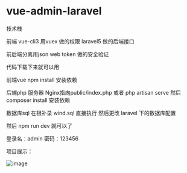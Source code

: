 # vue-admin-laravel

技术栈

前端 vue-cli3 
用vuex 做的权限
laravel5 做的后端接口

前后端分离用json web token 做的安全验证


代码下载下来就可以用 

前端vue  npm install 安装依赖 

后端php 服务器 Nginx指向public/index.php 或者 php artisan serve   然后composer install 安装依赖

数据库sql 在根补录 wind.sql 直接执行 然后更改 laravel 下的数据库配置

然后 npm run dev 就可以了

登录名：admin
密码：123456

项目展示：

![image](https://github.com/tieshengdetie/vue-admin-laravel/blob/master/1599624914272.jpg)

